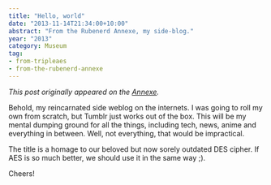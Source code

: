 ```yaml
---
title: "Hello, world"
date: "2013-11-14T21:34:00+10:00"
abstract: "From the Rubenerd Annexe, my side-blog."
year: "2013"
category: Museum
tag:
- from-tripleaes
- from-the-rubenerd-annexe
---
```

*This post originally appeared on the [Annexe](http://tripleaes.tumblr.com/post/66956665572/hello-world).*

Behold, my reincarnated side weblog on the internets. I was going to roll my own from scratch, but Tumblr just works out of the box. This will be my mental dumping ground for all the things, including tech, news, anime and everything in between. Well, not everything, that would be impractical.

The title is a homage to our beloved but now sorely outdated DES cipher. If AES is so much better, we should use it in the same way ;).

Cheers!

